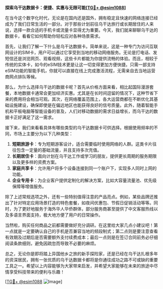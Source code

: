 **探索乌干达数据卡：便捷、实惠与无限可能[[TG💪+ @esim1088](https://t.me/s/esim1088)]**

在当今这个数字化时代，无论是在国内还是国外，拥有稳定且快速的网络连接已经成为了我们日常生活的一部分。对于那些计划前往乌干达旅行或长期居住的人来说，选择一款合适的手机卡或流量卡显得尤为重要。今天，我们就来聊聊乌干达的数据卡，看看它如何帮助你轻松应对各种场景需求。

首先，让我们了解一下什么是乌干达数据卡。简单来说，这是一种专门为访问互联网设计的SIM卡，用户可以通过它享受到当地的移动网络服务。无论是打电话、发短信还是浏览网页、观看视频，这些卡片都能为你提供流畅的体验。而且，相较于传统的实体卡，如今的eSIM技术更是让这一切变得更加方便快捷。只需一部支持eSIM功能的智能手机，你就可以直接在线上完成激活流程，无需亲自去当地运营商网点排队等候。

那么，为什么选择乌干达的数据卡呢？首先从价格方面来看，相比起国际漫游套餐，本地数据卡通常会更加经济实惠。尤其是在长时间逗留的情况下，这种节省下来的费用将会相当可观。其次，在网络覆盖范围上，各大运营商都在不断优化其基础设施建设，确保即使是在偏远地区也能获得良好的信号质量。此外，随着智能手机和平板电脑等智能设备的普及，人们对移动数据的需求日益增长，而乌干达的数据卡正好满足了这一需求。

接下来，我们来看看具体有哪些类型的乌干达数据卡可供选择。根据使用频率的不同，市场上主要分为以下几种类型：

1. **短期旅游卡**：专为短期游客设计，适合需要临时使用网络的人群。这类卡片往往包含一定量的基础流量，并且支持多次充值。
2. **长期居住卡**：面向计划在乌干达工作或学习的朋友，提供更长周期的服务期限以及更多样的资费方案。
3. **家庭共享卡**：允许用户将多个设备连接到同一个账户下，实现多人同时上网的功能。
4. **企业专用卡**：为企业客户提供定制化的解决方案，比如大容量流量池、优先级保障等增值服务。

除了上述常规选项之外，还有一些特别值得注意的产品亮点。例如，某些品牌还推出了针对特定应用场景打造的特色套餐，如夜间优惠包、节假日促销活动等等。同时，为了更好地服务于海外华人华侨群体，部分服务商甚至提供了中文客服热线以及多语言界面支持，极大地方便了用户的日常操作。

当然啦，购买任何商品之前都需要做好充分调研。在这里给大家几点小建议吧！第一点就是一定要确认自己的手机是否兼容当地的频段制式；第二点则是要注意查看有效期及过期后是否需要额外支付续费成本；最后一点则是在签订合同前务必仔细阅读条款细则，避免因疏忽而导致不必要的麻烦。

总之，无论你是即将踏上异国他乡之旅的新手探险家，还是已经在乌干达扎根多年的资深居民，拥有一张优质的乌干达数据卡都将是你通往成功之路不可或缺的重要工具之一。希望以上内容能够为大家带来启发，并希望大家能够在未来的旅途中尽情享受科技带来的便利与乐趣！

[[TG💪+ @esim1088](https://t.me/s/esim1088) ![Image](https://i.postimg.cc/4NQfJmqS/Snipaste-2025-05-13-00-14-12.png)]